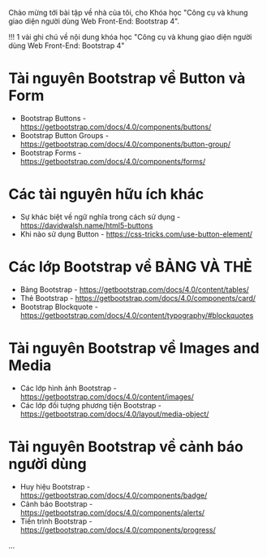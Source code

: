 Chào mừng tới bài tập về nhà của tôi, cho Khóa học 
"Công cụ và khung giao diện người dùng Web Front-End: Bootstrap 4".

!!! 1 vài ghi chú về nội dung khóa học "Công cụ và khung giao diện người dùng Web Front-End: Bootstrap 4"

# Tài nguyên Bootstrap về Button và Form
- Bootstrap Buttons - https://getbootstrap.com/docs/4.0/components/buttons/
- Bootstrap Button Groups - https://getbootstrap.com/docs/4.0/components/button-group/
- Bootstrap Forms - https://getbootstrap.com/docs/4.0/components/forms/

# Các tài nguyên hữu ích khác
- Sự khác biệt về ngữ nghĩa trong cách sử dụng - https://davidwalsh.name/html5-buttons
- Khi nào sử dụng Button - https://css-tricks.com/use-button-element/

# Các lớp Bootstrap về BẢNG VÀ THẺ 
- Bảng Bootstrap - https://getbootstrap.com/docs/4.0/content/tables/
- Thẻ Bootstrap - https://getbootstrap.com/docs/4.0/components/card/
- Bootstrap Blockquote - https://getbootstrap.com/docs/4.0/content/typography/#blockquotes
 
# Tài nguyên Bootstrap về Images and Media 
- Các lớp hình ảnh Bootstrap - https://getbootstrap.com/docs/4.0/content/images/
- Các lớp đối tượng phương tiện Bootstrap - https://getbootstrap.com/docs/4.0/layout/media-object/

# Tài nguyên Bootstrap về cảnh báo người dùng
- Huy hiệu Bootstrap - https://getbootstrap.com/docs/4.0/components/badge/
- Cảnh báo Bootstrap - https://getbootstrap.com/docs/4.0/components/alerts/
- Tiến trình Bootstrap - https://getbootstrap.com/docs/4.0/components/progress/

...
